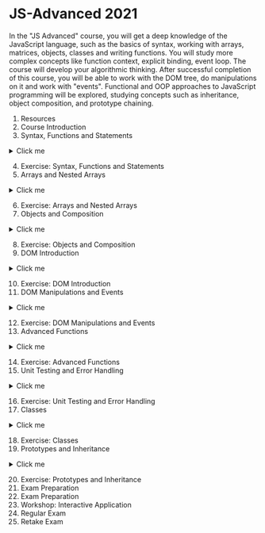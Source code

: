 # JS-Advanced 2021

In the "JS Advanced" course, you will get a deep knowledge of the JavaScript language, such as the basics of syntax, working with arrays, matrices, objects, classes and writing functions. You will study more complex concepts like function context, explicit binding, event loop. The course will develop your algorithmic thinking. After successful completion of this course, you will be able to work with the DOM tree, do manipulations on it and work with "events". Functional and OOP approaches to JavaScript programming will be explored, studying concepts such as inheritance, object composition, and prototype chaining.

1. Resources
2. Course Introduction
3. Syntax, Functions and Statements  
<details>
  <summary>Click me</summary>
  
  ### Syntax, Functions and Statements
     * Data Types;
     * Variables;
     * Strict Mode;
     * Operators;
     * Functions;
     * Hoisting
</details>

4. Exercise: Syntax, Functions and Statements
5. Arrays and Nested Arrays
<details>
  <summary>Click me</summary>
  
  ### Arrays and Nested Arrays
     * Arrays (definition, accessing elements, properties and methods);
     * Nested Arrays (definition, loop through nested arrays, manipulate data).
</details>

6. Exercise: Arrays and Nested Arrays
7. Objects and Composition
<details>
  <summary>Click me</summary>
  
  ### Objects and Composition
     * Objects (object and properties);
     * JSON;
     * Object Composition;
     * Modular Code.
</details>

8. Exercise: Objects and Composition
9. DOM Introduction
<details>
  <summary>Click me</summary>
  
  ### DOM Introduction
     * Browser API;
     * Document Object Model;
     * HTML Elements;
     * Targeting Elements;
     * Using the DOM API
</details>

10. Exercise: DOM Introduction
11. DOM Manipulations and Events
<details>
  <summary>Click me</summary>
  
  ### DOM Manipulations and Events
     * Creating and Manipulating Elements;
     * Handling Events;
     * Event Types
     * Event Object Properties and Methods
</details>

12. Exercise: DOM Manipulations and Events
13. Advanced Functions
<details>
  <summary>Click me</summary>
  
  ### Advanced Functions
     * Functional Programming Overview;
     * Closures;
     * Currying and Partial Applications;
     * Function Composition;
     * Execution Context
</details>

14. Exercise: Advanced Functions
15. Unit Testing and Error Handling
<details>
  <summary>Click me</summary>
  
  ### Unit Testing and Error Handling
     * Exception Handling;
     * Modules;
     * Unit Testing - Concepts;
     * Mocha and Chai for Unit Testing
</details>

16. Exercise: Unit Testing and Error Handling
17. Classes
<details>
  <summary>Click me</summary>
  
  ### Classes
     * Defining Classes;
     * Properties and Accessors;
     * Component Approach;
     * Testing Classes
</details>

18. Exercise: Classes
19. Prototypes and Inheritance
<details>
  <summary>Click me</summary>
  
  ### Prototypes and Inheritance
     * Inheritance;
     * Classical Inheritance;
     * Prototype Chain.
</details>

20. Exercise: Prototypes and Inheritance
21. Exam Preparation
22. Exam Preparation
23. Workshop: Interactive Application
24. Regular Exam
25. Retake Exam

